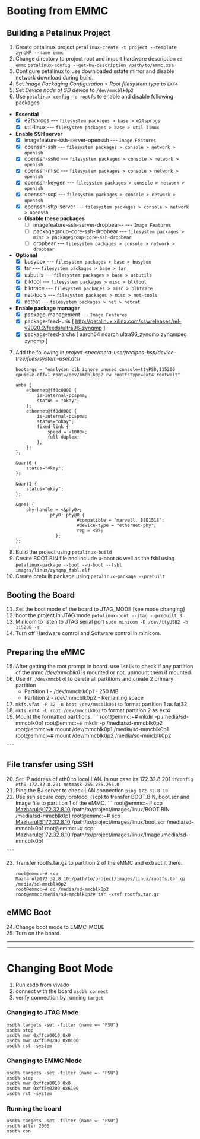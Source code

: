 # Booting from EMMC 
## Building a Petalinux Project
1. Create petalinux project 
```petalinux-create -t project --template zynqMP --name emmc```
2. Change directory to project root and import hardware description
	```cd emmc```
	```petalinux-config --get-hw-description /path/to/emmc.xsa```
3. Configure petalinux to use downloaded sstate mirror and disable network download during build.
4.  Set *Image Packaging Configuration > Root filesystem type* to `EXT4`
5.  Set *Device node of SD device* to `/dev/mmcblk0p2`
6.  Use `petalinux-config -c rootfs` to enable and disable following packages  
- **Essential**
	- [X] e2fsprogs --- `filesystem packages > base > e2fsprogs`
	- [X] util-linux --- `filesystem packages > base > util-linux`
- **Enable SSH server**
	- [X] imagefeature-ssh-server-openssh --- `Image Features`
	- [X] openssh-ssh --- `filesystem packages > console > network > openssh`
	- [X] openssh-sshd --- `filesystem packages > console > network > openssh`
	- [x] openssh-misc --- `filesystem packages > console > network > openssh`
	- [X] openssh-keygen --- `filesystem packages > console > network > openssh`
	- [X] openssh-scp --- `filesystem packages > console > network > openssh`
	- [X] openssh-sftp-server --- `filesystem packages > console > network > openssh`
	- **Disable these packages** 
		- [ ] imagefeature-ssh-server-dropbear-- --- `Image Features`
		- [ ] packagegroup-core-ssh-dropbear --- `filesystem packages > misc > packagegroup-core-ssh-dropbear`
		- [ ] dropbear --- `filesystem packages > console > network > dropbear`
- **Optional**
	- [X] busybox --- `filesystem packages > base > busybox`
	- [X] tar --- `filesystem packages > base > tar`
	- [X] usbutils --- `filesystem packages > base > usbutils`
	- [X] blktool --- `filesystem packages > misc > blktool`
	- [X] blktrace --- `filesystem packages > misc > blktrace`
	- [X] net-tools --- `filesystem packages > misc > net-tools`
	- [X] netcat --- `filesystem packages > net > netcat`
- **Enable package manager**
	- [X] package-management --- `Image Features`
	- [X] package-feed-uris [ http://petalinux.xilinx.com/sswreleases/rel-v2020.2/feeds/ultra96-zynqmp ]
	- [X] package-feed-archs [ aarch64 noarch ultra96_zynqmp zynqmpeg zynqmp ] 
7. Add the following in *project-spec/meta-user/recipes-bsp/device-tree/files/system-user.dtsi*
	```
	bootargs = "earlycon clk_ignore_unused console=ttyPS0,115200 cpuidle.off=1 root=/dev/mmcblk0p2 rw rootfstype=ext4 rootwait"

	amba {
		ethernet@ff0c0000 {
			is-internal-pcspma;
			status = "okay";
		};
		ethernet@ff0d0000 {
			is-internal-pcspma;
			status="okay";
			fixed-link {
				speed = <1000>;
				full-duplex;
	        };
		};
	};
	        
	&uart0 {
		status="okay";
	};

	&uart1 {
		status="okay";
	};

	&gem1 {	
		phy-handle = <&phy0>;
	             phy0: phy@0 {
	                       #compatible = "marvell, 88E1518";
	                       #device-type = "ethernet-phy";
	                       reg = <0>;
	               };
	};
	```
8.  Build the project using `petalinux-build`
9. Create BOOT.BIN file and include u-boot as well as the fsbl using 
`petalinux-package --boot --u-boot --fsbl images/linux/zynqmp_fsbl.elf`
10. Create prebuilt package using `petalinux-package --prebuilt`
## Booting the Board
11. Set the boot mode of the board to JTAG_MODE [see mode changing]
12. boot the project in JTAG mode `petalinux-boot --jtag --prebuilt 3`
13.  Minicom to listen to JTAG serial port `sudo minicom -D /dev/ttyUSB2 -b 115200 -s`
14. Turn off Hardware control and Software control in minicom.  
## Preparing the eMMC
15.  After getting the root prompt in board. use `lsblk` to check if any partition of the mmc */dev/mmcblk0* is mounted or not. unmount them if mounted.
16. Use `df /dev/mmcblk0` to delete all partitions and create 2 primary partition
	- Partition 1 - /dev/mmcblk0p1 - 250 MB
	- Partition 2 - /dev/mmcblk0p2 - Remaining space
17. `mkfs.vfat -F 32 -n boot /dev/mmcblk0p1` to  format partition 1 as fat32
18. `mkfs.ext4 -L root /dev/mmcblk0p2` to format partition 2 as ext4
19.  Mount the formatted partitions.
	```
	root@emmc:~# mkdir -p /media/sd-mmcblk0p1
	root@emmc:~# mkdir -p /media/sd-mmcblk0p2
	root@emmc:~# mount /dev/mmcblk0p1 /media/sd-mmcblk0p1
	root@emmc:~# mount /dev/mmcblk0p2 /media/sd-mmcblk0p2
	
	```
## File transfer using SSH
20. Set IP address of eth0 to local LAN. In our case its 172.32.8.201
```ifconfig eth0 172.32.8.201 netmask 255.255.255.0```
21. Ping the BJ server to check LAN connection
```ping 172.32.8.10```
22.  Use ssh secure copy protocol (scp) to transfer BOOT.BIN, boot.scr and Image file to partition 1 of the eMMC.
	```
	root@emmc:~# scp Mazharul@172.32.8.10:/path/to/project/images/linux/BOOT.BIN /media/sd-mmcblk0p1
	root@emmc:~# scp Mazharul@172.32.8.10:/path/to/project/images/linux/boot.scr /media/sd-mmcblk0p1
	root@emmc:~# scp Mazharul@172.32.8.10:/path/to/project/images/linux/Image /media/sd-mmcblk0p1
	
	```
23. Transfer rootfs.tar.gz to partition 2 of the eMMC and extract it there.
	```
	root@emmc:~# scp Mazharul@172.32.8.10:/path/to/project/images/linux/rootfs.tar.gz /media/sd-mmcblk0p2
	root@emmc:~# cd /media/sd-mmcblk0p2
	root@emmc:/media/sd-mmcblk0p2# tar -xzvf rootfs.tar.gz
	```
## eMMC Boot
24. Change boot mode to EMMC_MODE
25. Turn on the board.

---
---
# Changing Boot Mode
1. Run xsdb from vivado
2. connect with the board
```xsdb% connect```
3. verify connection by running `target`
### Changing to JTAG Mode
```
xsdb% targets -set -filter {name =~ "PSU"}
xsdb% stop
xsdb% mwr 0xffca0010 0x0
xsdb% mwr 0xff5e0200 0x0100
xsdb% rst -system
```
### Changing to EMMC Mode
```
xsdb% targets -set -filter {name =~ "PSU"}
xsdb% stop
xsdb% mwr 0xffca0010 0x0
xsdb% mwr 0xff5e0200 0x6100
xsdb% rst -system
```
### Running the board
```
xsdb% targets -set -filter {name =~ "PSU"}
xsdb% after 2000
xsdb% con
```
